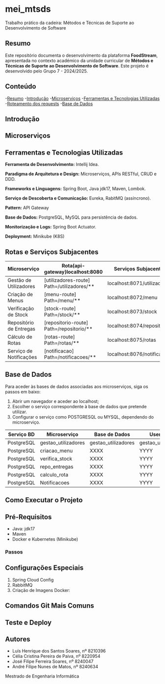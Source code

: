 # mei_mtsds
Trabalho prático da cadeira: Métodos e Técnicas de Suporte ao Desenvolvimento de Software

## Resumo

Este repositório documenta o desenvolvimento da plataforma **FoodStream**, apresentada no contexto académico da unidade curricular de **Métodos e Técnicas de Suporte ao Desenvolvimento de Software**. Este projeto é desenvolvido pelo Grupo 7 - 2024/2025.

## Conteúdo
-[Resumo](#resumo)
-[Introdução](#introdução)
-[Microserviços](#microserviços)
-[Ferramentas e Tecnologias Utilizadas](#ferramentas-e-tecnologias-utilizadas)
-[Roteamento dos requests](#roteamento-dos-requests)
-[Base de Dados](#base-de-dados)



## Introdução



## Microserviços



## Ferramentas e Tecnologias Utilizadas
**Ferramenta de Desenvolvimento:** Intellij Idea.

**Paradigma de Arquitetura e Design:** Microserviços, APIs RESTful, CRUD e DDD.

**Frameworks e Linguagens:** Spring Boot, Java jdk17, Maven, Lombok.

**Serviço de Descoberta e Comunicação:** Eureka, RabitMQ (assíncrono).

**Pattern:** API Gateway

**Base de Dados:** PostgreSQL, MySQL para persistência de dados.

**Monitorização e Logs:** Spring Boot Actuator.

**Deployment:** Minikube (K8S)

## Rotas e Serviços Subjacentes
| **Microserviço**        | **Rota(api-gateway)localhost:8080**        | **Serviços Subjacentes**    |
|-------------------------|--------------------------------------------|-----------------------------|
| Gestão de Utilizadores  | [utilizadores-route] Path=/utilizadores/** | localhost:8071/utilizadores |
| Criação de Menus        | [menu-route] Path=/menu/**                 | localhost:8072/menu         |
| Verificação de Stock    | [stock-route] Path=/stock/**               | localhost:8073/stock        |
| Repositório de Entregas | [repositorio-route] Path=/repositorio/**   | localhost:8074/repositorio  |
| Cálculo de Rotas        | [rotas-route] Path=/rotas/**               | localhost:8075/rotas        |
| Serviço de Notificações | [notificacao] Path=/notificacoes/**        | localhost:8076/notificacoes |

## Base de Dados
Para aceder às bases de dados associadas aos microserviços, siga os passos em baixo:
1. Abrir um navegador e aceder ao localhost;
2. Escolher o serviço correspondente à base de dados que pretende utilizar.
3. Configurar o serviço como POSTGRESQL ou MYSQL, dependendo do microserviço.

| Serviço BD | Microserviço        | Base de Dados       | Username            | Password |
|------------|---------------------|---------------------|---------------------|----------|
| PostgreSQL | gestao_utilizadores | gestao_utilizadores | gestao_utilizadores | 123      | 
| PostgreSQL | criacao_menu        | XXXX                |  YYYY               | 111      |   
| PostgreSQL | verifica_stock      | XXXX                |  YYYY               | 111      |   
| PostgreSQL | repo_entregas       | XXXX                |  YYYY               | 111      |   
| PostgreSQL | calculo_rota        | XXXX                |  YYYY               | 111      |   
| PostgreSQL | Notificacoes        | XXXX                |  YYYY               | 111      | 


## Como Executar o Projeto


## Pré-Requisitos
- Java: jdk17
- Maven
- Docker e Kubernetes (Minikube)

### Passos


## Configurações Especiais
1. Spring Cloud Config
2. RabbitMQ
3. Criação de Imagens Docker:


## Comandos Git Mais Comuns


## Teste e Deploy

## Autores

- Luís Henrique dos Santos Soares, nº 8210396
- Célia Cristina Pereira de Paiva, nº 8220954
- José Filipe Ferreira Soares, nº 8240047
- André Filipe Nunes de Matos, nº 8240634

Mestrado de Engenharia Informática